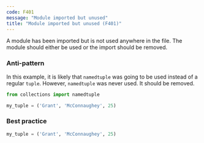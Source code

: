 ```yaml
---
code: F401
message: "Module imported but unused"
title: "Module imported but unused (F401)"
---
```


A module has been imported but is not used anywhere in the file. The module should either be used or the import should be removed.

### Anti-pattern

In this example, it is likely that `namedtuple` was going to be used instead of a regular `tuple`. However, `namedtuple` was never used. It should be removed.

```python
from collections import namedtuple

my_tuple = ('Grant', 'McConnaughey', 25)
```

### Best practice


```python
my_tuple = ('Grant', 'McConnaughey', 25)
```
